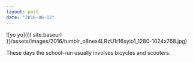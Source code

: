 ```yaml
---
layout: post
date: "2016-06-12"
---
```


![yo yo]({{ site.baseurl }}/assets/images/2016/tumblr_o8nex4LRzU1r16syio1_1280-1024x768.jpg)

These days the school-run usually involves bicycles and scooters.
